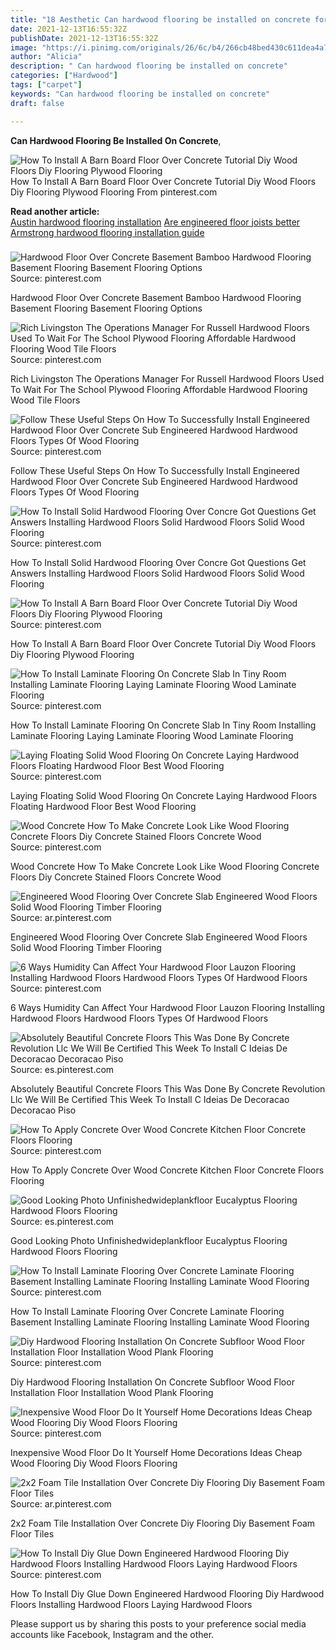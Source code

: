 ```yaml
---
title: "18 Aesthetic Can hardwood flooring be installed on concrete for Crypto Trade"
date: 2021-12-13T16:55:32Z
publishDate: 2021-12-13T16:55:32Z
image: "https://i.pinimg.com/originals/26/6c/b4/266cb48bed430c611dea4a7c4fafc1cc.jpg"
author: "Alicia"
description: " Can hardwood flooring be installed on concrete"
categories: ["Hardwood"]
tags: ["carpet"]
keywords: "Can hardwood flooring be installed on concrete"
draft: false

---
```

<!-- Head tag Code -->
**Can Hardwood Flooring Be Installed On Concrete**, 

![How To Install A Barn Board Floor Over Concrete Tutorial Diy Wood Floors Diy Flooring Plywood Flooring](https://i.pinimg.com/474x/5d/37/60/5d376063fc35e48637fe02fc850068bc--plywood-floors-diy-flooring.jpg "How To Install A Barn Board Floor Over Concrete Tutorial Diy Wood Floors Diy Flooring Plywood Flooring")
How To Install A Barn Board Floor Over Concrete Tutorial Diy Wood Floors Diy Flooring Plywood Flooring From pinterest.com

**Read another article:**  
[Austin hardwood flooring installation](/austin-hardwood-flooring-installation/)
[Are engineered floor joists better](/are-engineered-floor-joists-better/)
[Armstrong hardwood flooring installation guide](/armstrong-hardwood-flooring-installation-guide/)




### 

 


![Hardwood Floor Over Concrete Basement Bamboo Hardwood Flooring Basement Flooring Basement Flooring Options](https://i.pinimg.com/736x/9b/a0/fd/9ba0fdab828976174a709e6635bae839.jpg "Hardwood Floor Over Concrete Basement Bamboo Hardwood Flooring Basement Flooring Basement Flooring Options")
Source: pinterest.com

Hardwood Floor Over Concrete Basement Bamboo Hardwood Flooring Basement Flooring Basement Flooring Options  

![Rich Livingston The Operations Manager For Russell Hardwood Floors Used To Wait For The School Plywood Flooring Affordable Hardwood Flooring Wood Tile Floors](https://i.pinimg.com/736x/a0/31/fb/a031fb0f132c233ccc252b29e2a0d129--parquet-wood-flooring-herringbone-floors.jpg "Rich Livingston The Operations Manager For Russell Hardwood Floors Used To Wait For The School Plywood Flooring Affordable Hardwood Flooring Wood Tile Floors")
Source: pinterest.com

Rich Livingston The Operations Manager For Russell Hardwood Floors Used To Wait For The School Plywood Flooring Affordable Hardwood Flooring Wood Tile Floors  

![Follow These Useful Steps On How To Successfully Install Engineered Hardwood Floor Over Concrete Sub Engineered Hardwood Hardwood Floors Types Of Wood Flooring](https://i.pinimg.com/474x/9d/2f/4c/9d2f4c3cee829848ec89c73d90059ac4.jpg "Follow These Useful Steps On How To Successfully Install Engineered Hardwood Floor Over Concrete Sub Engineered Hardwood Hardwood Floors Types Of Wood Flooring")
Source: pinterest.com

Follow These Useful Steps On How To Successfully Install Engineered Hardwood Floor Over Concrete Sub Engineered Hardwood Hardwood Floors Types Of Wood Flooring  

![How To Install Solid Hardwood Flooring Over Concre Got Questions Get Answers Installing Hardwood Floors Solid Hardwood Floors Solid Wood Flooring](https://i.pinimg.com/originals/bd/e4/18/bde418b22c1fbf14935d8b934cc37fc0.jpg "How To Install Solid Hardwood Flooring Over Concre Got Questions Get Answers Installing Hardwood Floors Solid Hardwood Floors Solid Wood Flooring")
Source: pinterest.com

How To Install Solid Hardwood Flooring Over Concre Got Questions Get Answers Installing Hardwood Floors Solid Hardwood Floors Solid Wood Flooring  

![How To Install A Barn Board Floor Over Concrete Tutorial Diy Wood Floors Diy Flooring Plywood Flooring](https://i.pinimg.com/474x/5d/37/60/5d376063fc35e48637fe02fc850068bc--plywood-floors-diy-flooring.jpg "How To Install A Barn Board Floor Over Concrete Tutorial Diy Wood Floors Diy Flooring Plywood Flooring")
Source: pinterest.com

How To Install A Barn Board Floor Over Concrete Tutorial Diy Wood Floors Diy Flooring Plywood Flooring  

![How To Install Laminate Flooring On Concrete Slab In Tiny Room Installing Laminate Flooring Laying Laminate Flooring Wood Laminate Flooring](https://i.ytimg.com/vi/a3I_orIfenU/maxresdefault.jpg "How To Install Laminate Flooring On Concrete Slab In Tiny Room Installing Laminate Flooring Laying Laminate Flooring Wood Laminate Flooring")
Source: pinterest.com

How To Install Laminate Flooring On Concrete Slab In Tiny Room Installing Laminate Flooring Laying Laminate Flooring Wood Laminate Flooring  

![Laying Floating Solid Wood Flooring On Concrete Laying Hardwood Floors Floating Hardwood Floor Best Wood Flooring](https://i.pinimg.com/originals/12/9e/38/129e38e0f2dceb96ee6296092b741238.jpg "Laying Floating Solid Wood Flooring On Concrete Laying Hardwood Floors Floating Hardwood Floor Best Wood Flooring")
Source: pinterest.com

Laying Floating Solid Wood Flooring On Concrete Laying Hardwood Floors Floating Hardwood Floor Best Wood Flooring  

![Wood Concrete How To Make Concrete Look Like Wood Flooring Concrete Floors Diy Concrete Stained Floors Concrete Wood](https://i.pinimg.com/originals/8c/9c/74/8c9c741f87b54c9ea55a91550b5ce73e.jpg "Wood Concrete How To Make Concrete Look Like Wood Flooring Concrete Floors Diy Concrete Stained Floors Concrete Wood")
Source: pinterest.com

Wood Concrete How To Make Concrete Look Like Wood Flooring Concrete Floors Diy Concrete Stained Floors Concrete Wood  

![Engineered Wood Flooring Over Concrete Slab Engineered Wood Floors Solid Wood Flooring Timber Flooring](https://i.pinimg.com/originals/6c/0f/1b/6c0f1beeeea42079bec4cadd730f4969.jpg "Engineered Wood Flooring Over Concrete Slab Engineered Wood Floors Solid Wood Flooring Timber Flooring")
Source: ar.pinterest.com

Engineered Wood Flooring Over Concrete Slab Engineered Wood Floors Solid Wood Flooring Timber Flooring  

![6 Ways Humidity Can Affect Your Hardwood Floor Lauzon Flooring Installing Hardwood Floors Hardwood Floors Types Of Hardwood Floors](https://i.pinimg.com/originals/69/3a/15/693a1548405d2e6939d0f6ff685fef69.jpg "6 Ways Humidity Can Affect Your Hardwood Floor Lauzon Flooring Installing Hardwood Floors Hardwood Floors Types Of Hardwood Floors")
Source: pinterest.com

6 Ways Humidity Can Affect Your Hardwood Floor Lauzon Flooring Installing Hardwood Floors Hardwood Floors Types Of Hardwood Floors  

![Absolutely Beautiful Concrete Floors This Was Done By Concrete Revolution Llc We Will Be Certified This Week To Install C Ideias De Decoracao Decoracao Piso](https://i.pinimg.com/originals/e2/1b/73/e21b7319f629515cd17aa253f514f700.jpg "Absolutely Beautiful Concrete Floors This Was Done By Concrete Revolution Llc We Will Be Certified This Week To Install C Ideias De Decoracao Decoracao Piso")
Source: es.pinterest.com

Absolutely Beautiful Concrete Floors This Was Done By Concrete Revolution Llc We Will Be Certified This Week To Install C Ideias De Decoracao Decoracao Piso  

![How To Apply Concrete Over Wood Concrete Kitchen Floor Concrete Floors Flooring](https://i.pinimg.com/564x/b6/3e/71/b63e710f2452998613a1c2cf2c631633--inexpensive-flooring-plywood-subfloor.jpg "How To Apply Concrete Over Wood Concrete Kitchen Floor Concrete Floors Flooring")
Source: pinterest.com

How To Apply Concrete Over Wood Concrete Kitchen Floor Concrete Floors Flooring  

![Good Looking Photo Unfinishedwideplankfloor Eucalyptus Flooring Hardwood Floors Flooring](https://i.pinimg.com/474x/02/f8/4e/02f84e2c59cbd04c203d4c78ed85e851.jpg "Good Looking Photo Unfinishedwideplankfloor Eucalyptus Flooring Hardwood Floors Flooring")
Source: es.pinterest.com

Good Looking Photo Unfinishedwideplankfloor Eucalyptus Flooring Hardwood Floors Flooring  

![How To Install Laminate Flooring Over Concrete Laminate Flooring Basement Installing Laminate Flooring Installing Laminate Wood Flooring](https://i.pinimg.com/originals/a7/78/7f/a7787fc43b7ad4ecf62b0a96268c4fee.png "How To Install Laminate Flooring Over Concrete Laminate Flooring Basement Installing Laminate Flooring Installing Laminate Wood Flooring")
Source: pinterest.com

How To Install Laminate Flooring Over Concrete Laminate Flooring Basement Installing Laminate Flooring Installing Laminate Wood Flooring  

![Diy Hardwood Flooring Installation On Concrete Subfloor Wood Floor Installation Floor Installation Wood Plank Flooring](https://i.pinimg.com/originals/e7/29/7b/e7297b5b5520e0f23d9d17b04f05a42f.jpg "Diy Hardwood Flooring Installation On Concrete Subfloor Wood Floor Installation Floor Installation Wood Plank Flooring")
Source: pinterest.com

Diy Hardwood Flooring Installation On Concrete Subfloor Wood Floor Installation Floor Installation Wood Plank Flooring  

![Inexpensive Wood Floor Do It Yourself Home Decorations Ideas Cheap Wood Flooring Diy Wood Floors Flooring](https://i.pinimg.com/originals/46/1f/01/461f01605d7ef140e876c98b352c38a3.jpg "Inexpensive Wood Floor Do It Yourself Home Decorations Ideas Cheap Wood Flooring Diy Wood Floors Flooring")
Source: pinterest.com

Inexpensive Wood Floor Do It Yourself Home Decorations Ideas Cheap Wood Flooring Diy Wood Floors Flooring  

![2x2 Foam Tile Installation Over Concrete Diy Flooring Diy Basement Foam Floor Tiles](https://i.pinimg.com/originals/20/47/38/204738acfd5a7142197034f0b1796c2f.jpg "2x2 Foam Tile Installation Over Concrete Diy Flooring Diy Basement Foam Floor Tiles")
Source: ar.pinterest.com

2x2 Foam Tile Installation Over Concrete Diy Flooring Diy Basement Foam Floor Tiles  

![How To Install Diy Glue Down Engineered Hardwood Flooring Diy Hardwood Floors Installing Hardwood Floors Laying Hardwood Floors](https://i.pinimg.com/originals/26/6c/b4/266cb48bed430c611dea4a7c4fafc1cc.jpg "How To Install Diy Glue Down Engineered Hardwood Flooring Diy Hardwood Floors Installing Hardwood Floors Laying Hardwood Floors")
Source: pinterest.com

How To Install Diy Glue Down Engineered Hardwood Flooring Diy Hardwood Floors Installing Hardwood Floors Laying Hardwood Floors  

Please support us by sharing this posts to your preference social media accounts like Facebook, Instagram and the other.

